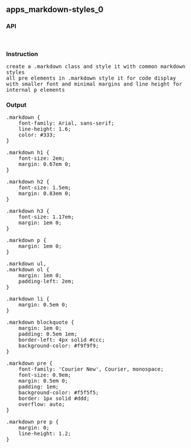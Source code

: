 ## apps_markdown-styles_0
### API

<pre style='text-wrap: wrap'>

</pre>
### Instruction

<pre style='text-wrap: wrap'>
create a .markdown class and style it with common markdown styles
all pre elements in .markdown style it for code display with smaller font and minimal margins and line height for internal p elements
</pre>
### Output

<pre style='text-wrap: wrap'>
.markdown {
    font-family: Arial, sans-serif;
    line-height: 1.6;
    color: #333;
}

.markdown h1 {
    font-size: 2em;
    margin: 0.67em 0;
}

.markdown h2 {
    font-size: 1.5em;
    margin: 0.83em 0;
}

.markdown h3 {
    font-size: 1.17em;
    margin: 1em 0;
}

.markdown p {
    margin: 1em 0;
}

.markdown ul,
.markdown ol {
    margin: 1em 0;
    padding-left: 2em;
}

.markdown li {
    margin: 0.5em 0;
}

.markdown blockquote {
    margin: 1em 0;
    padding: 0.5em 1em;
    border-left: 4px solid #ccc;
    background-color: #f9f9f9;
}

.markdown pre {
    font-family: 'Courier New', Courier, monospace;
    font-size: 0.9em;
    margin: 0.5em 0;
    padding: 1em;
    background-color: #f5f5f5;
    border: 1px solid #ddd;
    overflow: auto;
}

.markdown pre p {
    margin: 0;
    line-height: 1.2;
}

</pre>
